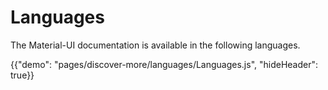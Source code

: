 # Languages

<p class="description">The Material-UI documentation is available in the following languages.</p>

{{"demo": "pages/discover-more/languages/Languages.js", "hideHeader": true}}